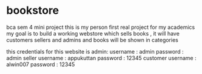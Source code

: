 # bookstore
bca sem 4 mini project
this is my person first real project for my academics my goal is to build a working webstore which sells books , 
it will have customers sellers and admins and books will be shown 
in categories

this credentials for this website is
admin:
username : admin
password : admin
seller
username : appukuttan
password : 12345
customer
username : alwin007
password : 12345
